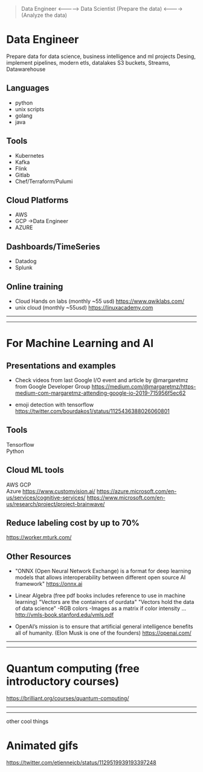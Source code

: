 


>Data Engineer     <----->   Data Scientist
(Prepare the data)   <---->     (Analyze the data)


Data Engineer
=============
Prepare data for data science, business intelligence and ml projects
Desing, implement pipelines, modern etls, datalakes
S3 buckets, Streams, Datawarehouse


## Languages
- python
- unix scripts
- golang
- java

## Tools
- Kubernetes
- Kafka
- Flink
- Gitlab
- Chef/Terraform/Pulumi


## Cloud Platforms
- AWS
- GCP               ->Data Engineer
- AZURE

## Dashboards/TimeSeries
- Datadog
- Splunk


## Online training
- Cloud Hands on labs (monthly ~55 usd) https://www.qwiklabs.com/
- unix cloud (monthly ~55usd) https://linuxacademy.com


----------
----------

For Machine Learning and AI
===========================

## Presentations and examples
- Check videos from last Google I/O event and article by @margaretmz from Google Developer Group
 https://medium.com/@margaretmz/https-medium-com-margaretmz-attending-google-io-2019-715956f5ec62

- emoji detection with tensorflow
 https://twitter.com/bourdakos1/status/1125436388026060801


## Tools
Tensorflow	
Python

## Cloud ML tools
AWS
GCP		
Azure	https://www.customvision.ai/	https://azure.microsoft.com/en-us/services/cognitive-services/	https://www.microsoft.com/en-us/research/project/project-brainwave/




## Reduce labeling cost by up to 70%
https://worker.mturk.com/


## Other Resources
- "ONNX (Open Neural Network Exchange) is a format for deep learning models that allows interoperability between different open source AI framework"
https://onnx.ai

- Linear Algebra (free pdf books includes reference to use in machine learning)
"Vectors are the containers of ourdata"
"Vectors hold the data of data science"
-RGB colors
-Images as a matrix if color intensity ...
http://vmls-book.stanford.edu/vmls.pdf

- OpenAI’s mission is to ensure that artificial general intelligence benefits all of humanity.
(Elon Musk is one of the founders)
https://openai.com/




-----------
-----------

# Quantum computing (free introductory courses)
https://brilliant.org/courses/quantum-computing/


-----------
-----------
other cool things 

# Animated gifs
https://twitter.com/etiennejcb/status/1129519939193397248

